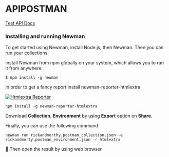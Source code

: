 # APIPOSTMAN

[Test API Docs](https://rickandmortyapi.com/documentation)

### Installing and running Newman

To get started using Newman, install Node.js, then Newman. Then you can run your collections.

Install Newman from npm globally on your system, which allows you to run it from anywhere:

```
$ npm install -g newman
```
In order to get a fancy report install newman-reporter-htmlextra

[![Htmlextra Reporter](https://github.com/DannyDainton/newman-reporter-htmlextra/blob/HEAD/examples/NewmanHtmlextraReporterLogo.png)](https://www.npmjs.com/package/newman-reporter-htmlextra)

```
npm install -g newman-reporter-htmlextra
```

Download **Collection**, **Environment** by using **Export** option on **Share**. 

Finally, you can use the following command

```
newman run rickandmorthy.postman_collection.json -e rickandmorty.postman_environment.json -r htmlextra
```
:white_square_button: Then open the result by using web browser
